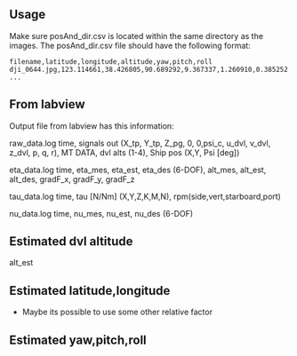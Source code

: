 ## Usage ###################

Make sure posAnd_dir.csv is located within the same directory as the images. The posAnd_dir.csv file should have the following format:
```
filename,latitude,longitude,altitude,yaw,pitch,roll
dji_0644.jpg,­123.114661,38.426805,90.689292,9.367337,1.260910,0.385252
...
```


##  From labview ###
Output file from labview has this information:

raw_data.log
time, signals out (X_tp, Y_tp, Z_pg, 0, 0,psi_c, u_dvl, v_dvl, z_dvl, p, q, r), MT DATA, dvl alts (1-4), Ship pos (X,Y, Psi [deg])

eta_data.log
time, eta_mes, eta_est, eta_des (6-DOF), alt_mes, alt_est, alt_des, gradF_x, gradF_y, gradF_z 

tau_data.log
time, tau [N/Nm] (X,Y,Z,K,M,N), rpm(side,vert,starboard,port) 

nu_data.log
time, nu_mes, nu_est, nu_des (6-DOF) 

## Estimated dvl altitude ##
alt_est

## Estimated latitude,longitude ##
- Maybe its possible to use some other relative factor


## Estimated yaw,pitch,roll ##





